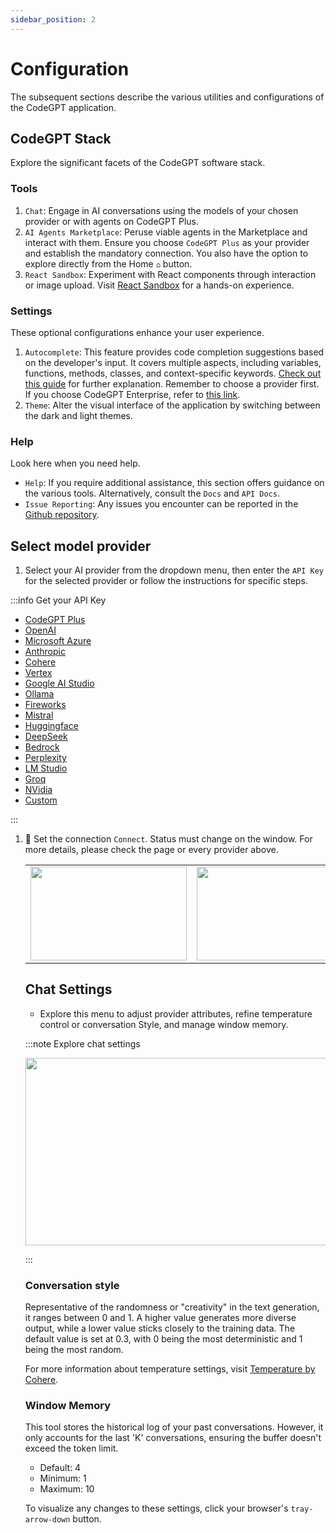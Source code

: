 ```yaml
---
sidebar_position: 2
---
```


# Configuration

The subsequent sections describe the various utilities and configurations of the CodeGPT application.

## CodeGPT Stack

Explore the significant facets of the CodeGPT software stack.

### Tools

1. `Chat`: Engage in AI conversations using the models of your chosen provider or with agents on CodeGPT Plus.
2. `AI Agents Marketplace`: Peruse viable agents in the Marketplace and interact with them. Ensure you choose `CodeGPT Plus` as your provider and establish the mandatory connection. You also have the option to explore directly from the Home `⌂` button.
3. `React Sandbox`: Experiment with React components through interaction or image upload. Visit [React Sandbox](http://localhost:54112/vision) for a hands-on experience.

### Settings

These optional configurations enhance your user experience.

1. `Autocomplete`: This feature provides code completion suggestions based on the developer's input. It covers multiple aspects, including variables, functions, methods, classes, and context-specific keywords. [Check out this guide](https://docs.codegpt.co/docs/tutorial-features/code_autocompletion) for further explanation. Remember to choose a provider first. If you choose CodeGPT Enterprise, refer to [this link](https://docs.codegpt.co/docs/tutorial-ai-providers/code_enterprise).
2. `Theme`: Alter the visual interface of the application by switching between the dark and light themes.

### Help
Look here when you need help.

- `Help`: If you require additional assistance, this section offers guidance on the various tools. Alternatively, consult the `Docs` and `API Docs`.
- `Issue Reporting`: Any issues you encounter can be reported in the [Github repository](https://github.com/davila7/code-gpt-docs/issues/240).

## Select model provider

1. Select your AI provider from the dropdown menu, then enter the `API Key` for the selected provider or follow the instructions for specific steps.

:::info Get your API Key

- [CodeGPT Plus](/docs/tutorial-ai-providers/codegptplus_v2)
- [OpenAI](/docs/tutorial-ai-providers/openai)
- [Microsoft Azure](/docs/tutorial-ai-providers/microsoft-azure)
- [Anthropic](/docs/tutorial-ai-providers/anthropic)
- [Cohere](/docs/tutorial-ai-providers/cohere)
- [Vertex](/docs/tutorial-ai-providers/google_vertex)
- [Google AI Studio](/docs/tutorial-ai-providers/google_studio)
- [Ollama](/docs/tutorial-ai-providers/ollama)
- [Fireworks](/docs/tutorial-ai-providers/fireworks)
- [Mistral](/docs/tutorial-ai-providers/mistral)
- [Huggingface](/docs/tutorial-ai-providers/huggingface)
- [DeepSeek](/docs/tutorial-ai-providers/deepseek)
- [Bedrock](/docs/tutorial-ai-providers/bedrock)
- [Perplexity](/docs/tutorial-ai-providers/perplexity)
- [LM Studio](/docs/tutorial-ai-providers/lmstudio)
- [Groq](/docs/tutorial-ai-providers/groq)
- [NVidia](/docs/tutorial-ai-providers/nvidia)
- [Custom](/docs/tutorial-ai-providers/custom)

:::

1. 🔑 Set the connection `Connect`. Status must change on the window. For more details, please check the page or every provider above.

   <table>
  <tr>
    <td align="center">
      <img width="250" height="150" src="https://github.com/user-attachments/assets/0f562594-1023-44ce-beed-f2d5d9321fff" />
    </td>
    <td align="center">
      <img width="250" height="150" src="https://github.com/user-attachments/assets/a4230449-9148-44cb-b784-ed2835b519da" />
    </td>
  </tr>
</table>

## Chat Settings 

- Explore this menu to adjust provider attributes, refine temperature control or conversation Style, and manage window memory.

:::note Explore chat settings
<p align="center"><img width="550" height="300" src="https://github.com/user-attachments/assets/d5971d49-a13a-472b-a0a2-601359154bf3"/></p>

:::

### Conversation style

Representative of the randomness or "creativity" in the text generation, it ranges between 0 and 1. A higher value generates more diverse output, while a lower value sticks closely to the training data. The default value is set at 0.3, with 0 being the most deterministic and 1 being the most random.

For more information about temperature settings, visit [Temperature by Cohere](https://docs.cohere.ai/docs/temperature).

### Window Memory

This tool stores the historical log of your past conversations. However, it only accounts for the last 'K' conversations, ensuring the buffer doesn't exceed the token limit.

- Default: 4
- Minimum: 1
- Maximum: 10

To visualize any changes to these settings, click your browser's `tray-arrow-down` button.
